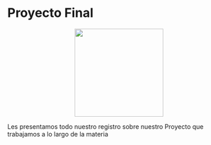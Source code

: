# **Proyecto Final**

<p align="center">
    <img src="../imgs copy/pF.jpg" width="200" /><br>
</p>

Les presentamos todo nuestro registro sobre nuestro Proyecto que trabajamos a lo largo de la materia 